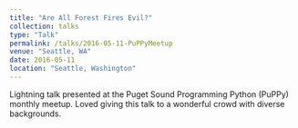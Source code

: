 ```yaml
---
title: "Are All Forest Fires Evil?"
collection: talks
type: "Talk"
permalink: /talks/2016-05-11-PuPPyMeetup
venue: "Seattle, WA"
date: 2016-05-11
location: "Seattle, Washington"
---
```


Lightning talk presented at the Puget Sound Programming Python (PuPPy) monthly meetup. Loved giving this talk to a wonderful crowd with diverse backgrounds.

